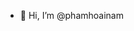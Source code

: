 - 👋 Hi, I’m @phamhoainam

<!---
phamhoainam2k5/phamhoainam2k5 is a ✨ special ✨ repository because its `README.md` (this file) appears on your GitHub profile.
You can click the Preview link to take a look at your changes.
--->
